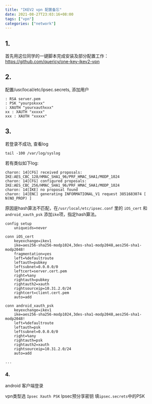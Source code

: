 ```yaml
---
title: "IKEV2 vpn 配置备忘"
date: 2021-08-27T23:03:16+08:00
tags: ["vpn"]
categories: ["network"]
---
```


## 1.

首先用这位同学的一键脚本完成安装及部分配置工作：https://github.com/quericy/one-key-ikev2-vpn

## 2.

配置/usr/local/etc/ipsec.secrets, 添加用户

```
: RSA server.pem
: PSK "yourpskxxx"
: XAUTH "yourxauthxxx"
xx : XAUTH "xxxxx"
xxx : XAUTH "xxxxx"
```

## 3.
若登录不成功, 查看log

```
tail -100 /var/log/syslog
```

若有类似如下log:

```
charon: 14[CFG] received proposals: IKE:AES_CBC_128/HMAC_SHA1_96/PRF_HMAC_SHA1/MODP_1024
charon: 14[CFG] configured proposals: IKE:AES_CBC_256/HMAC_SHA1_96/PRF_HMAC_SHA1/MODP_1024
charon: 14[IKE] no proposal found
charon: 14[ENC] generating INFORMATIONAL_V1 request 3851683074 [ N(NO_PROP) ]

```

原因是hash算法不匹配，在`/usr/local/etc/ipsec.conf` 里的 `iOS_cert` 和 `android_xauth_psk` 添加`ike`项，指定hash算法。

```
config setup
    uniqueids=never 

conn iOS_cert
    keyexchange=ikev1
    ike=aes256-sha256-modp1024,3des-sha1-modp2048,aes256-sha1-modp2048!
    fragmentation=yes
    left=%defaultroute
    leftauth=pubkey
    leftsubnet=0.0.0.0/0
    leftcert=server.cert.pem
    right=%any
    rightauth=pubkey
    rightauth2=xauth
    rightsourceip=10.31.2.0/24
    rightcert=client.cert.pem
    auto=add

conn android_xauth_psk
    keyexchange=ikev1
    ike=aes256-sha256-modp1024,3des-sha1-modp2048,aes256-sha1-modp2048!
    left=%defaultroute
    leftauth=psk
    leftsubnet=0.0.0.0/0
    right=%any
    rightauth=psk
    rightauth2=xauth
    rightsourceip=10.31.2.0/24
    auto=add

...

```

### 4.

android 客户端登录 

vpn类型选 `Ipsec Xauth PSK` 
Ipsec预分享密钥 填`ipsec.secrets`中的PSK 
